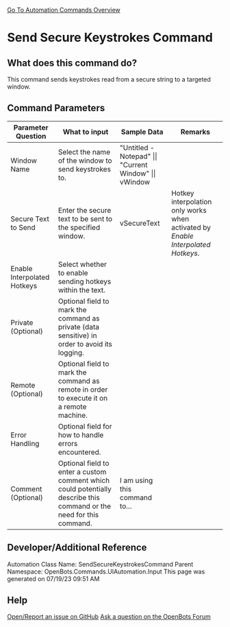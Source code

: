 <!--TITLE: Send Secure Keystrokes Command -->
<!-- SUBTITLE: a command in the UI Automation Commands\Input group. -->
[Go To Automation Commands Overview](/automation-commands)


# Send Secure Keystrokes Command


## What does this command do?
This command sends keystrokes read from a secure string to a targeted window.


## Command Parameters
| Parameter Question   	| What to input  	|  Sample Data 	| Remarks  	|
| ---                    | ---               | ---           | ---       |
|Window Name|Select the name of the window to send keystrokes to.|"Untitled - Notepad" \|\| "Current Window" \|\| vWindow||
|Secure Text to Send|Enter the secure text to be sent to the specified window.|vSecureText|Hotkey interpolation only works when activated by *Enable Interpolated Hotkeys*.|
|Enable Interpolated Hotkeys|Select whether to enable sending hotkeys within the text.|||
|Private (Optional)|Optional field to mark the command as private (data sensitive) in order to avoid its logging.|||
|Remote (Optional)|Optional field to mark the command as remote in order to execute it on a remote machine.|||
|Error Handling|Optional field for how to handle errors encountered.|||
|Comment (Optional)|Optional field to enter a custom comment which could potentially describe this command or the need for this command.|I am using this command to...||


## Developer/Additional Reference
Automation Class Name: SendSecureKeystrokesCommand
Parent Namespace: OpenBots.Commands.UIAutomation.Input
This page was generated on 07/19/23 09:51 AM


## Help
[Open/Report an issue on GitHub](https://github.com/OpenBotsAI/OpenBots.Studio/issues/new)
[Ask a question on the OpenBots Forum](https://openbots.ai/forums/)
